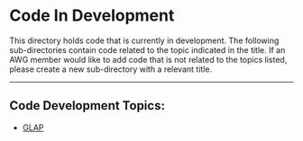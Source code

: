 # Code In Development

This directory holds code that is currently in development. The following sub-directories contain code related to the topic indicated in the title. If an AWG member would like to add code that is not related to the topics listed, please create a new sub-directory with a relevant title.

---

## Code Development Topics:

- [GLAP](RACARA-GLAP)
